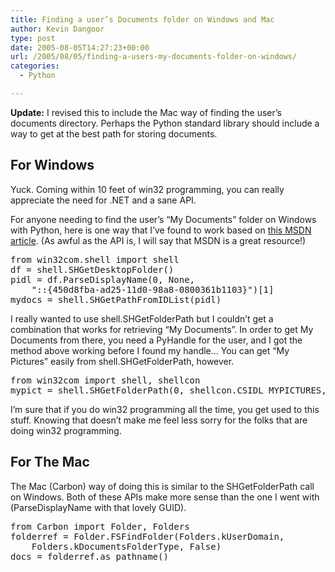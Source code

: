 ```yaml
---
title: Finding a user’s Documents folder on Windows and Mac
author: Kevin Dangoor
type: post
date: 2005-08-05T14:27:23+00:00
url: /2005/08/05/finding-a-users-my-documents-folder-on-windows/
categories:
  - Python

---
```

**Update:** I revised this to include the Mac way of finding the user&#8217;s documents directory. Perhaps the Python standard library should include a way to get at the best path for storing documents.

## For Windows

Yuck. Coming within 10 feet of win32 programming, you can really appreciate the need for .NET and a sane API.

For anyone needing to find the user&#8217;s &#8220;My Documents&#8221; folder on Windows with Python, here is one way that I&#8217;ve found to work based on [this MSDN article][1]. (As awful as the API is, I will say that MSDN is a great resource!)

<pre>from win32com.shell import shell
df = shell.SHGetDesktopFolder()
pidl = df.ParseDisplayName(0, None,  
    "::{450d8fba-ad25-11d0-98a8-0800361b1103}")[1]
mydocs = shell.SHGetPathFromIDList(pidl)
</pre>

I really wanted to use shell.SHGetFolderPath but I couldn&#8217;t get a combination that works for retrieving &#8220;My Documents&#8221;. In order to get My Documents from there, you need a PyHandle for the user, and I got the method above working before I found my handle&#8230; You can get &#8220;My Pictures&#8221; easily from shell.SHGetFolderPath, however.

<pre>from win32com import shell, shellcon
mypict = shell.SHGetFolderPath(0, shellcon.CSIDL_MYPICTURES, 0, 0)
</pre>

I&#8217;m sure that if you do win32 programming all the time, you get used to this stuff. Knowing that doesn&#8217;t make me feel less sorry for the folks that are doing win32 programming.

## For The Mac

The Mac (Carbon) way of doing this is similar to the SHGetFolderPath call on Windows. Both of these APIs make more sense than the one I went with (ParseDisplayName with that lovely GUID).

<pre>from Carbon import Folder, Folders
folderref = Folder.FSFindFolder(Folders.kUserDomain, 
    Folders.kDocumentsFolderType, False)
docs = folderref.as_pathname()
</pre>

 [1]: http://msdn.microsoft.com/library/default.asp?url=/library/en-us/shellcc/platform/shell/programmersguide/shell_basics/shell_basics_programming/manage.asp